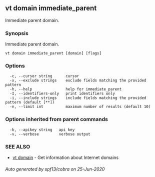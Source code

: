 ## vt domain immediate_parent

Immediate parent domain.

### Synopsis

Immediate parent domain.

```
vt domain immediate_parent [domain] [flags]
```

### Options

```
  -c, --cursor string      cursor
  -x, --exclude strings    exclude fields matching the provided pattern
  -h, --help               help for immediate_parent
  -I, --identifiers-only   print identifiers only
  -i, --include strings    include fields matching the provided pattern (default [**])
  -n, --limit int          maximum number of results (default 10)
```

### Options inherited from parent commands

```
  -k, --apikey string   api key
  -v, --verbose         verbose output
```

### SEE ALSO

* [vt domain](vt_domain.md)	 - Get information about Internet domains

###### Auto generated by spf13/cobra on 25-Jun-2020
